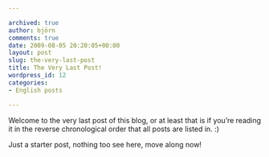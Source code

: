 ```yaml
---

archived: true
author: björn
comments: true
date: 2009-08-05 20:20:05+00:00
layout: post
slug: the-very-last-post
title: The Very Last Post!
wordpress_id: 12
categories:
- English posts

---
```




Welcome to the very last post of this blog, or at least that is if you’re reading it in the reverse chronological order that all posts are listed in. :)

Just a starter post, nothing too see here, move along now!
